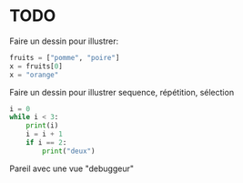 # TODO

Faire un dessin pour illustrer:

```python
fruits = ["pomme", "poire"]
x = fruits[0]
x = "orange"
```

Faire un dessin pour illustrer
sequence, répétition, sélection

```python
i = 0
while i < 3:
    print(i)
    i = i + 1
    if i == 2:
        print("deux")
```

Pareil avec une vue "debuggeur"
